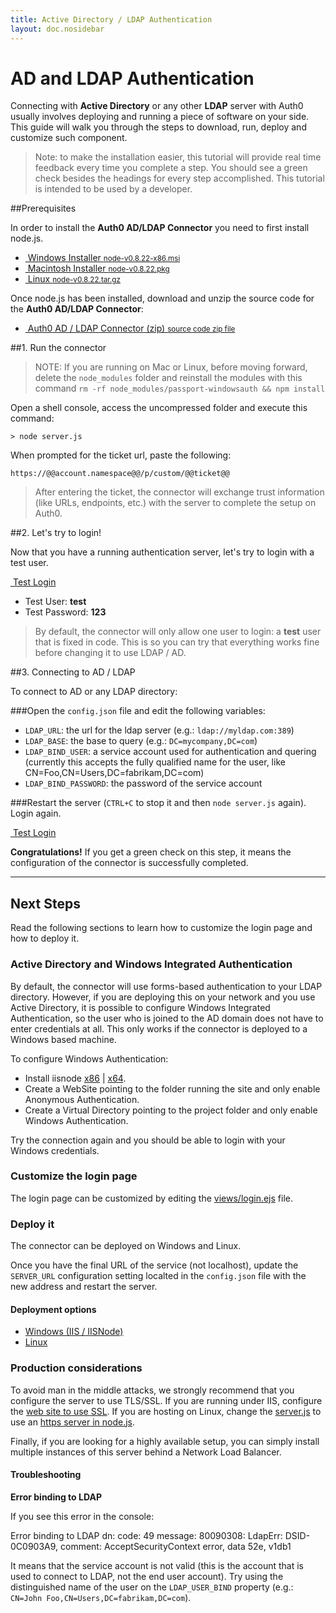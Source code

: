 ```yaml
---
title: Active Directory / LDAP Authentication
layout: doc.nosidebar
---
```

# AD and LDAP Authentication

Connecting with __Active Directory__ or any other __LDAP__ server with Auth0 usually involves deploying and running a piece of software on your side. This guide will walk you through the steps to download, run, deploy and customize such component.

> Note: to make the installation easier, this tutorial will provide real time feedback every time you complete a step. You should see a green check besides the headings for every step accomplished. This tutorial is intended to be used by a developer.

##Prerequisites

In order to install the __Auth0 AD/LDAP Connector__  you need to first install node.js.

<div class="installers">
  <ul>
    <li>
      <a href="http://nodejs.org/dist/v0.8.22/node-v0.8.22-x86.msi" target="_blank">
        <img src="/img/node-windows.png" alt="">
        Windows Installer
        <small>node-v0.8.22-x86.msi</small>
      </a>
    </li>
    <li>
      <a href="http://nodejs.org/dist/v0.8.22/node-v0.8.22.pkg" target="_blank">
        <img src="/img/node-mac.png" alt="">
        Macintosh Installer
        <small>node-v0.8.22.pkg</small>
      </a>
    </li>
    <li id="source">
      <a href="http://nodejs.org/dist/v0.8.22/node-v0.8.22.tar.gz" target="_blank">
        <img src="/img/node-linux.png" alt="">
        Linux
        <small>node-v0.8.22.tar.gz</small>
      </a>
    </li>
  </ul>
</div>

Once node.js has been installed, download and unzip the source code for the __Auth0 AD/LDAP Connector__:

<div class="installers">
  <ul>
    <li>
      <a href="https://github.com/auth0/ad-ldap-connector/archive/master.zip" target="_blank">
        <img src="/img/package.png" alt="">
        Auth0 AD / LDAP Connector (zip)
        <small>source code zip file</small>
      </a>
    </li>
  </ul>
</div>

##1. Run the connector

> NOTE: If you are running on Mac or Linux, before moving forward, delete the `node_modules` folder and reinstall the modules with this command `rm -rf node_modules/passport-windowsauth && npm install`

Open a shell console, access the uncompressed folder and execute this command:

	> node server.js

When prompted for the ticket url, paste the following:

    https://@@account.namespace@@/p/custom/@@ticket@@

> After entering the ticket, the connector will exchange trust information (like URLs, endpoints, etc.) with the server to complete the setup on Auth0.

##2. Let's try to login!

Now that you have a running authentication server, let's try to login with a test user.

<a href="@@uiURL@@/tester?ticket=@@ticket@@" class="btn btn-mid" target="_blank"><i class="icon icon-user"></i>&nbsp;<span class="text">Test Login</span></a>

-  Test User: __test__ 
-  Test Password: __123__

> By default, the connector will only allow one user to login: a __test__ user that is fixed in code. This is so you can try that everything works fine before changing it to use LDAP / AD.

##3. Connecting to AD / LDAP

To connect to AD or any LDAP directory:

###Open the ```config.json``` file and edit the following variables:

- `LDAP_URL`: the url for the ldap server (e.g.: `ldap://myldap.com:389`)
- `LDAP_BASE`: the base to query (e.g.: `DC=mycompany,DC=com`)
- `LDAP_BIND_USER`: a service account used for authentication and quering (currently this accepts the fully qualified name for the user, like CN=Foo,CN=Users,DC=fabrikam,DC=com)
- `LDAP_BIND_PASSWORD`: the password of the service account

###Restart the server (`CTRL+C` to stop it and then `node server.js` again). Login again.

<a href="@@uiURL@@/tester?ticket=@@ticket@@" class="btn btn-mid" target="_blank"><i class="icon icon-user"></i>&nbsp;<span class="text">Test Login</span></a>

**Congratulations!** If you get a green check on this step, it means the configuration of the connector is successfully completed.

----

## Next Steps

Read the following sections to learn how to customize the login page and how to deploy it.

### Active Directory and Windows Integrated Authentication

By default, the connector will use forms-based authentication to your LDAP directory. However, if you are deploying this on your network and you use Active Directory, it is possible to configure Windows Integrated Authentication, so the user who is joined to the AD domain does not have to enter credentials at all. This only works if the connector is deployed to a Windows based machine. 

To configure Windows Authentication:

* Install iisnode [x86](https://github.com/downloads/WindowsAzure/iisnode/iisnode-full-iis7-v0.2.2-x86.msi) | [x64](https://github.com/downloads/WindowsAzure/iisnode/iisnode-full-iis7-v0.2.2-x64.msi).
* Create a WebSite pointing to the folder running the site and only enable Anonymous Authentication.
* Create a Virtual Directory pointing to the project folder and only enable Windows Authentication.

Try the connection again and you should be able to login with your Windows credentials.

### Customize the login page

The login page can be customized by editing the [views/login.ejs](https://github.com/auth0/custom-connector/blob/master/views/login.ejs) file.

### Deploy it

The connector can be deployed on Windows and Linux.

Once you have the final URL of the service (not localhost), update the `SERVER_URL` configuration setting localted in the `config.json` file with the new address and restart the server.

#### Deployment options

* [Windows (IIS / IISNode)](https://github.com/tjanczuk/iisnode)
* [Linux](http://howtonode.org/deploying-node-upstart-monit)

### Production considerations

To avoid man in the middle attacks, we strongly recommend that you configure the server to use TLS/SSL. If you are running under IIS, configure the [web site to use SSL](http://www.iis.net/learn/manage/configuring-security/how-to-set-up-ssl-on-iis). If you are hosting on Linux, change the [server.js](https://github.com/auth0/ad-ldap-connector/blob/master/server.js) to use an [https server in node.js](http://nodejs.org/api/https.html#https_https_createserver_options_requestlistener).

Finally, if you are looking for a highly available setup, you can simply install multiple instances of this server behind a Network Load Balancer.

#### Troubleshooting

**Error binding to LDAP**

If you see this error in the console:

  Error binding to LDAP dn:
   code: 49
   message: 80090308: LdapErr: DSID-0C0903A9, comment: AcceptSecurityContext error, data 52e, v1db1

It means that the service account is not valid (this is the account that is used to connect to LDAP, not the end user account). Try using the distinguished name of the user on the `LDAP_USER_BIND` property (e.g.: `CN=John Foo,CN=Users,DC=fabrikam,DC=com`).

<script src="//ajax.googleapis.com/ajax/libs/jquery/1.9.0/jquery.min.js"></script>

<script type="text/javascript">
var prevStep = 0, checkIntervalLapse = 5000;
var checkStep = function () {
	 if ('@@ticket@@' === 'YOUR_TICKET')
    return;

    $.ajax({
  		url:   '/ticket/step?ticket=@@ticket@@',
  		cache: false
  	}).done(function (data) {

  		var currentStep = data.currentStep;
  		if (prevStep == currentStep) return setTimeout(checkStep, checkIntervalLapse);

  		for (var i = 1; i < currentStep; i++) {
  			$('h2:contains(' + i + '.)')
  				.addClass('step-finished')
  				.prepend('<img src="/img/check.png">');
  		};

  		$('.current-step').removeClass('current-step');
  		
  		$('h2:contains(' + currentStep + '.)').addClass('current-step');

  		if (currentStep === 3 && $('#logmeout3').length === 0) {
  			$('<iframe id="logmeout3" style="visibility: hidden;" src="http://localhost:4000/logout"></iframe>')
  				.appendTo('body');
  		}

  		prevStep = currentStep;
  		setTimeout(checkStep, checkIntervalLapse);
	 });
};
$(checkStep);
</script>

